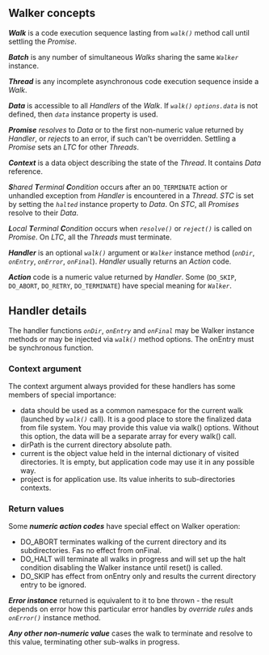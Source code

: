 ## Walker concepts

_**Walk**_ is a code execution sequence lasting from _`walk()`_ method call 
until settling the _Promise_.

_**Batch**_ is any number of simultaneous _Walks_ sharing the same _`Walker`_ instance.

_**Thread**_ is any incomplete asynchronous code execution sequence inside a _Walk_.

_**Data**_ is accessible to all _Handlers_ of the _Walk_.
If _`walk()`_ _`options.data`_  is not defined, then _`data`_ instance property is used.

_**Promise**_ _resolves_ to _Data_ or to the first non-numeric value returned by
_Handler_, or _rejects_ to an error, if such can't be overridden.
Settling a _Promise_ sets an _LTC_ for other _Threads_.

_**Context**_ is a data object describing the state of the _Thread_. 
It contains _Data_ reference.

_**S**hared **T**erminal **C**ondition_ occurs after an `DO_TERMINATE` action or 
unhandled exception from _Handler_ is encountered in a _Thread_. 
_STC_ is set by setting the _`halted`_ instance property to _Data_. 
On _STC_, all _Promises_ resolve to their _Data_.

_**L**ocal **T**erminal **C**ondition_ occurs when _`resolve()`_ or _`reject()`_ 
is called on _Promise_. On _LTC_, all the _Threads_ must terminate.

_**Handler**_ is an optional _`walk()`_ argument or _`Walker`_ 
instance method (_`onDir`_, _`onEntry`_, _`onError`_, _`onFinal`_).
_Handler_ usually returns an _Action_ code.

_**Action**_ code is a numeric value returned by _Handler_. 
Some (`DO_SKIP`, `DO_ABORT`, `DO_RETRY`, `DO_TERMINATE`) have special meaning for _`Walker`_.

## Handler details
The handler functions _`onDir`_, _`onEntry`_ and _`onFinal`_ may be Walker instance methods or
may be injected via _`walk()`_ method options. The onEntry must be synchronous function.

### Context argument

The context argument always provided for these handlers has some members of special importance:
   * data should be used as a common namespace for the current walk (launched by _`walk()`_ call).
   It is a good place to store the finalized data from file system.
   You may provide this value via walk() options. Without this option, the data will be a separate
   array for every walk() call.
   * dirPath is the current directory absolute path.
   * current is the object value held in the internal dictionary of visited directories. It is empty,
   but application code may use it in any possible way.
   * project is for application use. Its value inherits to sub-directories contexts.
   
### Return values
Some **_numeric action codes_** have special effect on Walker operation:
   * DO_ABORT terminates walking of the current directory and its subdirectories. Fas no effect from onFinal.
   * DO_HALT will terminate all walks in progress and will set up the halt condition disabling the Walker instance
   until reset() is called.
   * DO_SKIP has effect from onEntry only and results the current directory entry to be ignored.
   
_**Error instance**_ returned is equivalent to it to bne thrown - the result depends on error how this
particular error handles by _override rules_ ands _`onError()`_ instance method.

_**Any other non-numeric value**_ cases the walk to terminate and resolve to this value, terminating
other sub-walks in progress.
   
   


